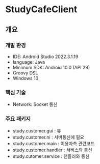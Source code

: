 # StudyCafeClient

## 개요

### 개발 환경
- IDE: Android Studio 2022.3.1.19
- language: Java
- Minimum SDK: Android 10.0 (API 29)
- Groovy DSL
- Windows 10

### 핵심 기술
- Network: Socket 통신

### 주요 패키지
- study.customer.gui : 뷰
- study.customer.ni : 서버통신에 필요
- study.customer.main : 이용자측 관련코드
- study.customer.handler : 서비스와 통신
- study.cutomer.service : 핸들러와 통신
